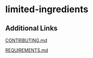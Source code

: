 # limited-ingredients




## Additional Links
[CONTRIBUTING.md](https://github.com/nyu-software-engineering/limited-ingredients/blob/master/CONTRIBUTING.md) 

[REQUIREMENTS.md](https://github.com/nyu-software-engineering/limited-ingredients/blob/master/REQUIREMENTS.md) 